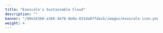 ```yaml
---
title: "Exoscale's Sustainable Cloud"
description: ""
banner: "/98e16360-a366-4b78-8e0a-031da07fdacb/images/exoscale-icon.png"
weight: 4
---
```

